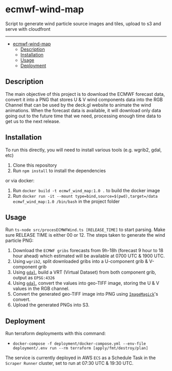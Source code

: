 # ecmwf-wind-map

Script to generate wind particle source images and tiles, upload to s3 and serve with cloudfront

---

- [ecmwf-wind-map](#ecmwf-wind-map)
  - [Description](#description)
  - [Installation](#installation)
  - [Usage](#usage)
  - [Deployment](#deployment)

## Description

The main objective of this project is to download the ECMWF forecast data, convert it into a PNG that stores U & V wind components data into the RGB Channel that can be used by the deck.gl website to animate the wind animations. When the forecast data is available, it will download only data going out to the future time that we need, processing enough time data to get us to the next release.

## Installation

To run this directly, you will need to install various tools (e.g. wgrib2, gdal, etc)
1. Clone this repository
2. Run `npm install` to install the dependencies

or via docker:

1. Run `docker build -t ecmwf_wind_map:1.0 .` to build the docker image
2. Run `docker run -it --mount type=bind,source=$(pwd),target=/data ecmwf_wind_map:1.0 /bin/bash` in the project folder

## Usage

Run `ts-node src/procesECMWFWind.ts [RELEASE_TIME]` to start parsing. Make sure RELEASE TIME is either 00 or 12. 
The steps taken to generate the wind particle PNG:

1. Download the `ECMWF gribs` forecasts from 9h-18h (forecast 9 hour to 18 hour ahead) which estimated will be available at 0700 UTC & 1900 UTC.
2. Using `wgrib2`, split downloaded gribs into a U-component grib & V-component grib
3. Using [`gdal`](https://gdal.org/programs/gdalbuildvrt.html), build a VRT (Virtual Dataset) from both component grib, output as `EPSG:4326`
4. Using [`gdal`](https://gdal.org/programs/gdal_translate.html), convert the values into geo-TIFF image, storing the U & V values in the RGB channel.
5. Convert the generated geo-TIFF image into PNG using [`ImageMagick`](https://imagemagick.org/index.php)'s convert.
5. Upload the generated PNGs into S3.

## Deployment

Run terraform deployments with this command:

- `docker-compose -f deployment/docker-compose.yml --env-file deployment/.env run --rm terraform [apply/fmt/destroy/plan]`

The service is currently deployed in AWS `ECS` as a Schedule Task in the `Scraper Runner` cluster, set to run at 07:30 UTC & 19:30 UTC.